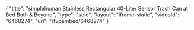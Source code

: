 {
    "title": "simplehuman Stainless Rectangular 40-Liter Sensor Trash Can at Bed Bath & Beyond",
    "type": "solo",
    "layout": "iframe-static",
    "videoId": "6468274",
    "url": "\/tvpembed\/6468274"
}